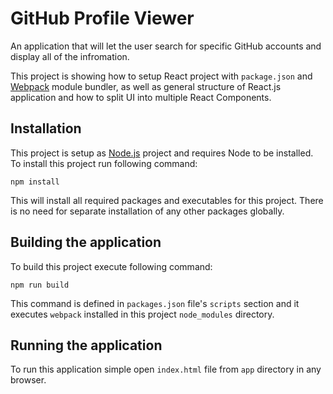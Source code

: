 # GitHub Profile Viewer
An application that will let the user search for specific GitHub accounts and display all of the infromation.

This project is showing how to setup React project with `package.json` and [Webpack](https://webpack.github.io/) module bundler, as well as general structure of React.js application and how to split UI into multiple React Components.

## Installation
This project is setup as [Node.js](https://nodejs.org/en/) project and requires Node to be installed.
To install this project run following command:

	npm install
	
This will install all required packages and executables for this project. There is no need for separate installation of any other packages globally.

## Building the application
To build this project execute following command:

	npm run build

This command is defined in `packages.json` file's `scripts` section and it executes `webpack` installed in this project `node_modules` directory.

## Running the application
To run this application simple open `index.html` file from `app` directory in any browser.

## 